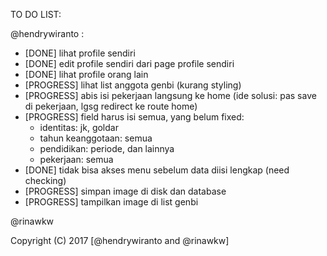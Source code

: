 TO DO LIST:

@hendrywiranto :
- [DONE] lihat profile sendiri
- [DONE] edit profile sendiri dari page profile sendiri
- [DONE] lihat profile orang lain
- [PROGRESS] lihat list anggota genbi (kurang styling)
- [PROGRESS] abis isi pekerjaan langsung ke home (ide solusi: pas save di pekerjaan, lgsg redirect ke route home)
- [PROGRESS] field harus isi semua, yang belum fixed:
	- identitas: jk, goldar
	- tahun keanggotaan: semua
	- pendidikan: periode, dan lainnya
	- pekerjaan: semua
- [DONE] tidak bisa akses menu sebelum data diisi lengkap (need checking)
- [PROGRESS] simpan image di disk dan database
- [PROGRESS] tampilkan image di list genbi

@rinawkw

Copyright (C) 2017 [@hendrywiranto and @rinawkw]